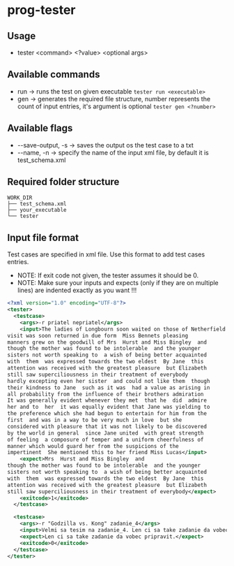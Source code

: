 # prog-tester
## Usage
- tester \<command> \<?value> \<optional args>

## Available commands
- run -> runs the test on given executable `tester run <executable>`
- gen -> generates the required file structure, number represents the count of input entries, it's argument is optional `tester gen <?number>`

## Available flags
- --save-output, -s -> saves the output os the test case to a txt
- --name, -n        -> specify the name of the input xml file, by default it is test_schema.xml

## Required folder structure
```
WORK_DIR
├── test_schema.xml
├── your_executable
└── tester
```

## Input file format
Test cases are specified in xml file. Use this format to add test cases entries.
- NOTE: If exit code not given, the tester assumes it should be 0.
- NOTE: Make sure your inputs and expects (only if they are on multiple lines) are indented exactly as you want !!!
```xml
<?xml version="1.0" encoding="UTF-8"?>
<tester>
  <testcase>
    <args>-r priatel nepriatel</args>
    <input>The ladies of Longbourn soon waited on those of Netherfield  The
visit was soon returned in due form  Miss Bennets pleasing
manners grew on the goodwill of Mrs  Hurst and Miss Bingley  and
though the mother was found to be intolerable  and the younger
sisters not worth speaking to  a wish of being better acquainted
with  them  was expressed towards the two eldest  By Jane  this
attention was received with the greatest pleasure  but Elizabeth
still saw superciliousness in their treatment of everybody
hardly excepting even her sister  and could not like them  though
their kindness to Jane  such as it was  had a value as arising in
all probability from the influence of their brothers admiration
It was generally evident whenever they met  that he  did  admire
her and to  her  it was equally evident that Jane was yielding to
the preference which she had begun to entertain for him from the
first  and was in a way to be very much in love  but she
considered with pleasure that it was not likely to be discovered
by the world in general  since Jane united  with great strength
of feeling  a composure of temper and a uniform cheerfulness of
manner which would guard her from the suspicions of the
impertinent  She mentioned this to her friend Miss Lucas</input>
    <expect>Mrs  Hurst and Miss Bingley  and
though the mother was found to be intolerable  and the younger
sisters not worth speaking to  a wish of being better acquainted
with  them  was expressed towards the two eldest  By Jane  this
attention was received with the greatest pleasure  but Elizabeth
still saw superciliousness in their treatment of everybody</expect>
    <exitcode>1</exitcode>
  </testcase>

  <testcase>
    <args>-r "Godzilla vs. Kong" zadanie_4</args>
    <input>Velmi sa tesim na zadanie_4. Len ci sa take zadanie da vobec pripravit.</input>
    <expect>Len ci sa take zadanie da vobec pripravit.</expect>
    <exitcode>0</exitcode>
  </testcase>
</tester>
```